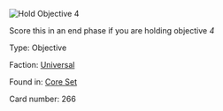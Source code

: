 
![Hold Objective 4](https://warhammerunderworlds.com/wp-content/uploads/sites/6/2017/12/266_ENG-Hold-Objective-4.png)

Score this in an end phase if you are holding objective <i>4</i>

Type: Objective

Faction: [Universal](/factions/universal.md)

Found in: [Core Set](/locations/core-set.md)

Card number: 266
